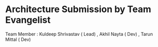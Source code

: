 # Architecture Submission by Team Evangelist 
Team Member : Kuldeep Shrivastav ( Lead) , Akhil Nayta ( Dev) , Tarun Mittal ( Dev)

